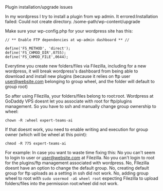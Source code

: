 
Plugin installation/upgrade issues

In my wordpress I try to install a plugin from wp admin. It errored:Installation failed: Could not create directory. /some-path/wp-content/upgrade


Make sure your wp-config.php for your wordpress site has this:
```
// ** Enable FTP dependencies at wp-admin dashboard ** //

define('FS_METHOD', 'direct');
define('FS_CHMOD_DIR',0755);
define('FS_CHMOD_FILE',0644);
```

Everytime you create new folders/files via Filezilla, including for a new wordpress, it will break wordpress's dashboard from being able to download and install new plugins (because it relies on ftp user user@website.com belonging to group wheel, and the folder will default to group root)

So after using FIlezilla, your folders/files belong to root:root. Wordpress at GoDaddy VPS doesnt let you associate with root for ftp/plugins management. So you have to ssh and manually change group ownership to wheel:

```
chown -R :wheel expert-teams-ai
```

If that doesnt work, you need to enable writing and execution for group owner (which will be wheel at this point):
```
chmod -R 775 expert-teams-ai
```

For example:
In case you want to waste time fixing this: No you can't seem to login to user or user@website.com at Filezilla. No you can't login to root for the plugins/ftp management associated with wordpress. No, FIlezilla doesnt have an option to change the default group. No, creating default group for ftp uploads as a setting in ssh did not work. No, adding group wheel to root with `sudo usermod -aG wheel root` expecting Filezilla to upload folders/files into the permission root:wheel did not work.